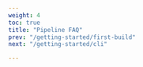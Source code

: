 ```yaml
---
weight: 4
toc: true
title: "Pipeline FAQ"
prev: "/getting-started/first-build"
next: "/getting-started/cli"

---
```

